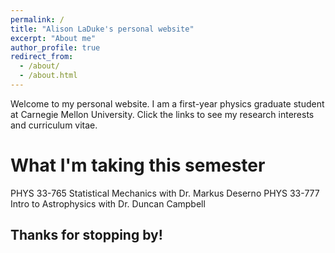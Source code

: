 ```yaml
---
permalink: /
title: "Alison LaDuke's personal website"
excerpt: "About me"
author_profile: true
redirect_from: 
  - /about/
  - /about.html
---
```


Welcome to my personal website. I am a first-year physics graduate student at Carnegie Mellon University. Click the links to see my research interests and curriculum vitae.

What I'm taking this semester
======
PHYS 33-765 Statistical Mechanics with Dr. Markus Deserno
PHYS 33-777 Intro to Astrophysics with Dr. Duncan Campbell


Thanks for stopping by!
------



